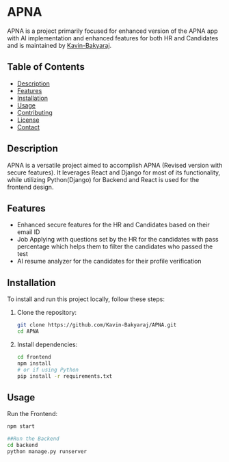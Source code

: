# APNA

APNA is a project primarily focused for enhanced version of the APNA app with AI implementation and enhanced features for both HR and Candidates and is maintained by [Kavin-Bakyaraj](https://github.com/Kavin-Bakyaraj).

## Table of Contents
- [Description](#description)
- [Features](#features)
- [Installation](#installation)
- [Usage](#usage)
- [Contributing](#contributing)
- [License](#license)
- [Contact](#contact)

## Description
APNA is a versatile project aimed to accomplish APNA (Revised version with secure features). It leverages React and Django for most of its functionality, while utilizing Python(Django) for Backend and React is used for the frontend design.

## Features
- Enhanced secure features for the HR and Candidates based on their email ID
- Job Applying with questions set by the HR for the candidates with pass percentage which helps them to filter the candidates who passed the test
- AI resume analyzer for the candidates for their profile verification

## Installation
To install and run this project locally, follow these steps:

1. Clone the repository:
    ```sh
    git clone https://github.com/Kavin-Bakyaraj/APNA.git
    cd APNA
    ```

2. Install dependencies:
    ```sh
    cd frontend
    npm install
    # or if using Python
    pip install -r requirements.txt
    ```

## Usage
Run the Frontend:
```sh
npm start

##Run the Backend
cd backend
python manage.py runserver



